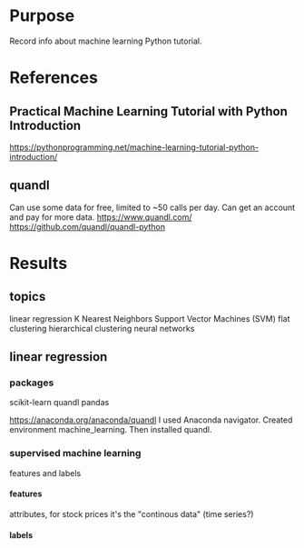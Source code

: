 # Purpose
Record info about machine learning Python tutorial.

# References

## Practical Machine Learning Tutorial with Python Introduction
https://pythonprogramming.net/machine-learning-tutorial-python-introduction/

## quandl
Can use some data for free, limited to ~50 calls per day.
Can get an account and pay for more data.
https://www.quandl.com/
https://github.com/quandl/quandl-python

# Results

## topics
linear regression
K Nearest Neighbors
Support Vector Machines (SVM)
flat clustering
hierarchical clustering
neural networks


## linear regression
### packages
scikit-learn
quandl
pandas

https://anaconda.org/anaconda/quandl
I used Anaconda navigator. Created environment machine_learning. Then installed quandl.

### supervised machine learning
features and labels
#### features
attributes, for stock prices it's the "continous data" (time series?)
#### labels
